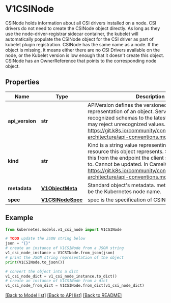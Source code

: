 # V1CSINode

CSINode holds information about all CSI drivers installed on a node. CSI drivers do not need to create the CSINode object directly. As long as they use the node-driver-registrar sidecar container, the kubelet will automatically populate the CSINode object for the CSI driver as part of kubelet plugin registration. CSINode has the same name as a node. If the object is missing, it means either there are no CSI Drivers available on the node, or the Kubelet version is low enough that it doesn't create this object. CSINode has an OwnerReference that points to the corresponding node object.

## Properties

Name | Type | Description | Notes
------------ | ------------- | ------------- | -------------
**api_version** | **str** | APIVersion defines the versioned schema of this representation of an object. Servers should convert recognized schemas to the latest internal value, and may reject unrecognized values. More info: https://git.k8s.io/community/contributors/devel/sig-architecture/api-conventions.md#resources | [optional] 
**kind** | **str** | Kind is a string value representing the REST resource this object represents. Servers may infer this from the endpoint the client submits requests to. Cannot be updated. In CamelCase. More info: https://git.k8s.io/community/contributors/devel/sig-architecture/api-conventions.md#types-kinds | [optional] 
**metadata** | [**V1ObjectMeta**](V1ObjectMeta.md) | Standard object&#39;s metadata. metadata.name must be the Kubernetes node name. | [optional] 
**spec** | [**V1CSINodeSpec**](V1CSINodeSpec.md) | spec is the specification of CSINode | 

## Example

```python
from kubernetes.models.v1_csi_node import V1CSINode

# TODO update the JSON string below
json = "{}"
# create an instance of V1CSINode from a JSON string
v1_csi_node_instance = V1CSINode.from_json(json)
# print the JSON string representation of the object
print(V1CSINode.to_json())

# convert the object into a dict
v1_csi_node_dict = v1_csi_node_instance.to_dict()
# create an instance of V1CSINode from a dict
v1_csi_node_from_dict = V1CSINode.from_dict(v1_csi_node_dict)
```
[[Back to Model list]](../README.md#documentation-for-models) [[Back to API list]](../README.md#documentation-for-api-endpoints) [[Back to README]](../README.md)


